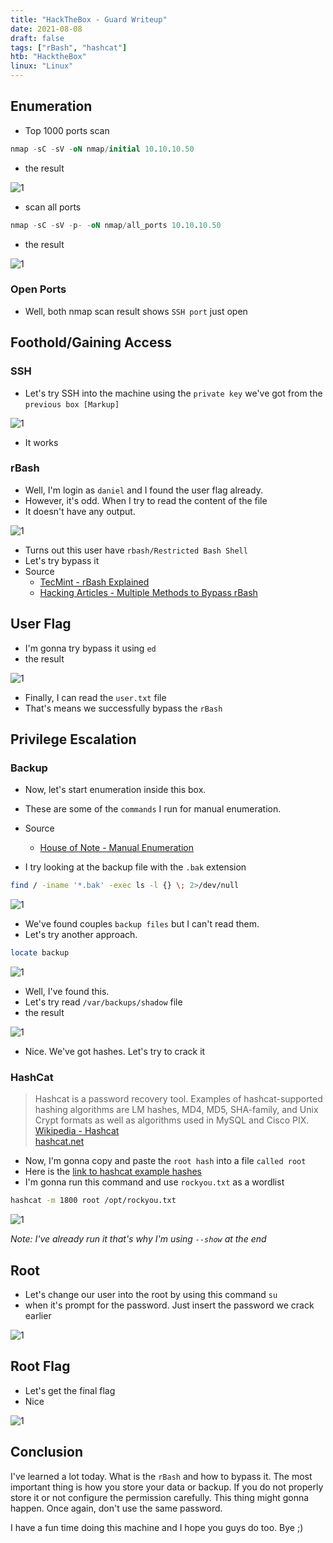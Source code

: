 ```yaml
---
title: "HackTheBox - Guard Writeup"
date: 2021-08-08
draft: false
tags: ["rBash", "hashcat"]
htb: "HacktheBox"
linux: "Linux"
---
```


## Enumeration

- Top 1000 ports scan

```sql
nmap -sC -sV -oN nmap/initial 10.10.10.50
```
- the result

![1](1000.png)

- scan all ports

```sql
nmap -sC -sV -p- -oN nmap/all_ports 10.10.10.50
```
- the result

![1](all_ports.png)

### Open Ports
- Well, both nmap scan result shows `SSH port` just open

## Foothold/Gaining Access

### SSH
- Let's try SSH into the machine using the `private key` we've got from the `previous box [Markup]`

![1](ssh.png)

- It works

### rBash
- Well, I'm login as `daniel` and I found the user flag already.
- However, it's odd. When I try to read the content of the file
- It doesn't have any output.

![1](rbash.png)

- Turns out this user have `rbash/Restricted Bash Shell`
- Let's try bypass it
- Source
	- [TecMint - rBash Explained](https://www.tecmint.com/rbash-a-restricted-bash-shell-explained-with-practical-examples/)
	- [Hacking Articles - Multiple 	Methods to Bypass rBash](https://www.hackingarticles.in/multiple-methods-to-bypass-restricted-shell/)

## User Flag
- I'm gonna try bypass it using `ed`
- the result

![1](user.png)

- Finally, I can read the `user.txt` file
- That's means we successfully bypass the `rBash`

## Privilege Escalation

### Backup
- Now, let's start enumeration inside this box.
- These are some of the `commands` I run for manual enumeration.
- Source
	- [House of Note - Manual Enumeration](https://www.ctfnote.com/pentest/linux-privilege-escalation/manual-enumeration#password-hunting)

- I try looking at the backup file with the `.bak` extension

```bash
find / -iname '*.bak' -exec ls -l {} \; 2>/dev/null
```

![1](bak.png)

- We've found couples `backup files` but I can't read them.
- Let's try another approach.

```bash
locate backup
```

![1](not_bak.png)

- Well, I've found this.
- Let's try read `/var/backups/shadow` file
- the result

![1](hash.png)

- Nice. We've got hashes. Let's try to crack it

### HashCat
> Hashcat is a password recovery tool. Examples of hashcat-supported hashing algorithms are LM hashes, MD4, MD5, SHA-family, and Unix Crypt formats as well as algorithms used in MySQL and Cisco PIX. <br>
> [Wikipedia - Hashcat](https://en.wikipedia.org/wiki/Hashcat) <br>
> [hashcat.net](https://hashcat.net/hashcat/)

- Now, I'm gonna copy and paste the `root hash` into a file `called root`
- Here is the [link to hashcat example hashes](https://hashcat.net/wiki/doku.php?id=example_hashes)
- I'm gonna run this command and use `rockyou.txt` as a wordlist

```bash
hashcat -m 1800 root /opt/rockyou.txt
```

![1](hcat.png)

_Note: I've already run it that's why I'm using `--show` at the end_

## Root
- Let's change our user into the root by using this command `su`
- when it's prompt for the password. Just insert the password we crack earlier

![1](root.png)

## Root Flag
- Let's get the final flag
- Nice

![1](root-flag.png)

## Conclusion
I've learned a lot today. What is the `rBash` and how to bypass it. The most important thing is how you store your data or backup. If you do not properly store it or not configure the permission carefully. This thing might gonna happen. Once again, don't use the same password.

I have a fun time doing this machine and I hope you guys do too. Bye ;)